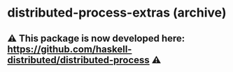 # distributed-process-extras (archive)

## :warning: This package is now developed here: https://github.com/haskell-distributed/distributed-process :warning:
